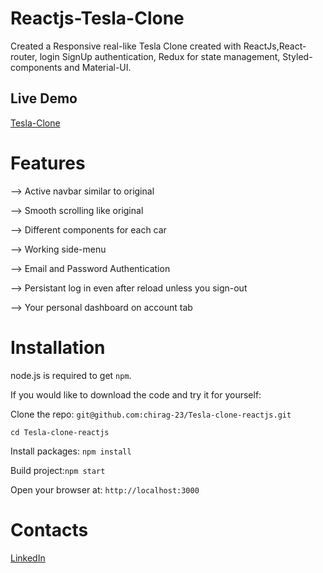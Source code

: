 # Reactjs-Tesla-Clone
Created a Responsive real-like Tesla Clone created with ReactJs,React-router, login SignUp authentication, Redux for state management, Styled-components and Material-UI.

## Live Demo 
<a href='https://tesla-clone-1000.web.app/' target="_blank">Tesla-Clone</a>

# Features
--> Active navbar similar to original

--> Smooth scrolling like original

--> Different components for each car

--> Working side-menu

--> Email and Password Authentication

--> Persistant log in even after reload unless you sign-out

--> Your personal dashboard on account tab

# Installation

node.js is required to get `npm`.

If you would like to download the code and try it for yourself:

Clone the repo: `git@github.com:chirag-23/Tesla-clone-reactjs.git`

`cd Tesla-clone-reactjs`

Install packages: `npm install`

Build project:`npm start`

Open your browser at: `http://localhost:3000`

# Contacts
<a href="https://www.linkedin.com/in/mukul-sharma-mm7m262002" target="_blank"></i>LinkedIn</a>
